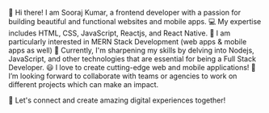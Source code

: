👋 Hi there! I am Sooraj Kumar, a frontend developer with a passion for building beautiful and functional websites and mobile apps. 
💻 My expertise includes HTML, CSS, JavaScript, Reactjs, and React Native. 
📱 I am particularly interested in MERN Stack Development (web apps & mobile apps as well) 
💪 Currently, I'm sharpening my skills by delving into Nodejs, JavaScript, and other technologies that are essential for being a Full Stack Developer.
😃 I love to create cutting-edge web and mobile applications! 
💞️ I’m looking forward to collaborate with teams or agencies to work on different projects which can make an impact.


🚀 Let's connect and create amazing digital experiences together!


<!---
Sooraj-Kumar-Gogia/Sooraj-Kumar-Gogia is a ✨ special ✨ repository because its `README.md` (this file) appears on your GitHub profile.
You can click the Preview link to take a look at your changes.
--->
